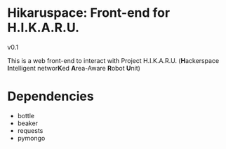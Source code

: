Hikaruspace: Front-end for H.I.K.A.R.U.
=======================================
v0.1

This is a web front-end to interact with Project H.I.K.A.R.U. (<b>H</b>ackerspace <b>I</b>ntelligent networ<b>K</b>ed <b>A</b>rea-Aware <b>R</b>obot <b>U</b>nit)

Dependencies
============
- bottle
- beaker
- requests
- pymongo